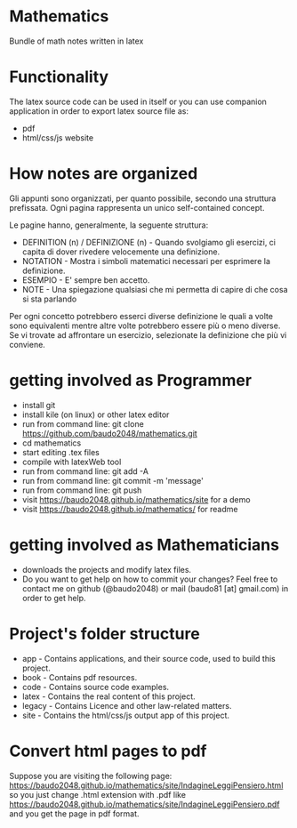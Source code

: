 # Mathematics
Bundle of math notes written in latex

# Functionality
The latex source code can be used in itself or you can use companion application in order to export latex source file as: 
 - pdf
 - html/css/js website

# How notes are organized
Gli appunti sono organizzati, per quanto possibile, secondo una struttura prefissata.
Ogni pagina rappresenta un unico self-contained concept.  

Le pagine hanno, generalmente, la seguente struttura:   
 - DEFINITION (n) / DEFINIZIONE (n) - 
Quando svolgiamo gli esercizi, ci capita di dover rivedere velocemente una definizione.  
 - NOTATION - Mostra i simboli matematici necessari per esprimere la definizione.  
 - ESEMPIO - E' sempre ben accetto.  
 - NOTE - Una spiegazione qualsiasi che mi permetta di capire di che cosa si sta parlando  
 
  
Per ogni concetto potrebbero esserci diverse definizione le quali a volte sono equivalenti
mentre altre volte potrebbero essere più o meno diverse. Se vi trovate ad affrontare un esercizio,
selezionate la definizione che più vi conviene.  

# getting involved as Programmer
 - install git
 - install kile (on linux) or other latex editor
 - run from command line: git clone https://github.com/baudo2048/mathematics.git   
 - cd mathematics  
 - start editing .tex files  
 - compile with latexWeb tool
 - run from command line: git add -A
 - run from command line: git commit -m 'message'
 - run from command line: git push
 - visit https://baudo2048.github.io/mathematics/site for a demo 
 - visit https://baudo2048.github.io/mathematics/ for readme

 # getting involved as Mathematicians
 - downloads the projects and modify latex files.
 - Do you want to get help on how to commit your changes? Feel free to contact me on github (@baudo2048) or mail (baudo81 [at] gmail.com) in order to get help.
 
# Project's folder structure  
 - app - Contains applications, and their source code, used to build this project.
 - book - Contains pdf resources.
 - code - Contains source code examples.
 - latex - Contains the real content of this project.
 - legacy - Contains Licence and other law-related matters.
 - site - Contains the html/css/js output app of this project.

# Convert html pages to pdf
Suppose you are visiting the following page: https://baudo2048.github.io/mathematics/site/IndagineLeggiPensiero.html  
so you just change .html extension with .pdf like https://baudo2048.github.io/mathematics/site/IndagineLeggiPensiero.pdf and you get the page in pdf format.